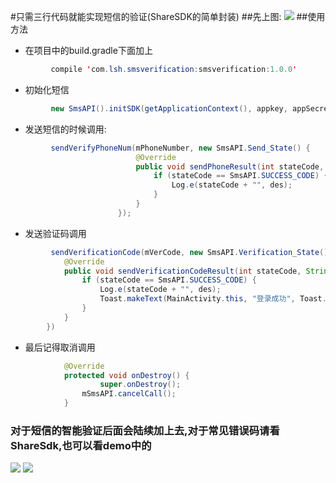 #只需三行代码就能实现短信的验证(ShareSDK的简单封装)
##先上图:
![](http://i.imgur.com/yyf5OY8.png)
##使用方法
-  在项目中的build.gradle下面加上


```java
		 compile 'com.lsh.smsverification:smsverification:1.0.0'
```

- 初始化短信

```java 
		 new SmsAPI().initSDK(getApplicationContext(), appkey, appSecret)
```

-  发送短信的时候调用:


```java
		 sendVerifyPhoneNum(mPhoneNumber, new SmsAPI.Send_State() {
                            @Override
                            public void sendPhoneResult(int stateCode, String des) {
                                if (stateCode == SmsAPI.SUCCESS_CODE) {
                                    Log.e(stateCode + "", des);
                                }
                            }
                        });
```	


-  发送验证码调用


```java
		 sendVerificationCode(mVerCode, new SmsAPI.Verification_State() {
            @Override
            public void sendVerificationCodeResult(int stateCode, String des) {
                if (stateCode == SmsAPI.SUCCESS_CODE) {
                    Log.e(stateCode + "", des);
                    Toast.makeText(MainActivity.this, "登录成功", Toast.LENGTH_SHORT).show();
                }
            }
        })
```

- 最后记得取消调用

```java
		    @Override
    		protected void onDestroy() {
        			super.onDestroy();
        		mSmsAPI.cancelCall();
    		}
```

### 对于短信的智能验证后面会陆续加上去,对于常见错误码请看ShareSdk,也可以看demo中的
![](http://i.imgur.com/oJO9h5t.png)
![](http://i.imgur.com/VSFrvVF.png)